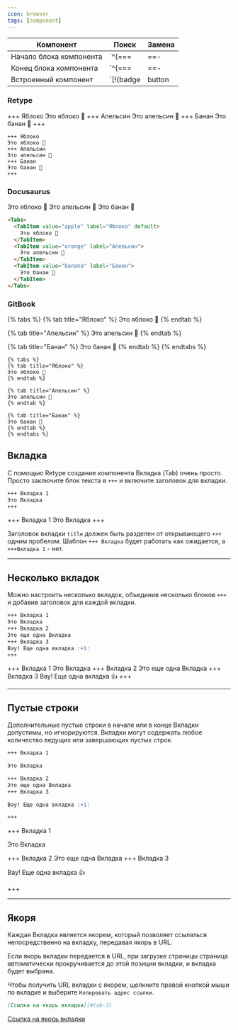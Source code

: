 ```yaml
---
icon: browser
tags: [component]
---
```

Компонент | Поиск | Замена
-- | -- | --
Начало блока компонента | `^(===|==-|\+\+\+|!!!|\|\|\|) (.*)\n` | `### $1\n\n`
Конец блока компонента | `^(===|==-|\+\+\+|!!!|\|\|\|)` | _пусто_
Встроенный компонент | `\[!(badge|button|file|embed|ref)\s` | `[`

### Retype

+++ Яблоко
Это яблоко 🍎
+++ Апельсин
Это апельсин 🍊
+++ Банан
Это банан 🍌
+++

``` Retype
+++ Яблоко
Это яблоко 🍎
+++ Апельсин
Это апельсин 🍊
+++ Банан
Это банан 🍌
+++
```

### Docusaurus

<Tabs>
  <TabItem value="apple" label="Яблоко" default>
    Это яблоко 🍎
  </TabItem>
  <TabItem value="orange" label="Апельсин">
    Это апельсин 🍊
  </TabItem>
  <TabItem value="banana" label="Банан">
    Это банан 🍌
  </TabItem>
</Tabs>

```html Docusaurus
<Tabs>
  <TabItem value="apple" label="Яблоко" default>
    Это яблоко 🍎
  </TabItem>
  <TabItem value="orange" label="Апельсин">
    Это апельсин 🍊
  </TabItem>
  <TabItem value="banana" label="Банан">
    Это банан 🍌
  </TabItem>
</Tabs>
```

### GitBook

{% tabs %}
{% tab title="Яблоко" %}
Это яблоко 🍎
{% endtab %}

{% tab title="Апельсин" %}
Это апельсин 🍊
{% endtab %}

{% tab title="Банан" %}
Это банан 🍌
{% endtab %}
{% endtabs %}

``` GitBook
{% tabs %}
{% tab title="Яблоко" %}
Это яблоко 🍎
{% endtab %}

{% tab title="Апельсин" %}
Это апельсин 🍊
{% endtab %}

{% tab title="Банан" %}
Это банан 🍌
{% endtab %}
{% endtabs %}
```

## Вкладка

С помощью Retype создание компонента Вкладка (Tab) очень просто. Просто заключите блок текста в `+++` и включите заголовок для вкладки.

```md
+++ Вкладка 1
Это Вкладка
+++
```

+++ Вкладка 1
Это Вкладка
+++

Заголовок вкладки `title` должен быть разделен от открывающего `+++` одним пробелом. Шаблон `+++ Вкладка` будет работать как ожидается, а `+++Вкладка 1` - нет.

---

## Несколько вкладок

Можно настроить несколько вкладок, объединив несколько блоков `+++` и добавив заголовок для каждой вкладки.

```md
+++ Вкладка 1
Это Вкладка
+++ Вкладка 2
Это еще одна Вкладка
+++ Вкладка 3
Вау! Еще одна вкладка :+1:
+++
```

+++ Вкладка 1
Это Вкладка
+++ Вкладка 2
Это еще одна Вкладка
+++ Вкладка 3
Вау! Еще одна вкладка :+1:
+++

---

## Пустые строки

Дополнительные пустые строки в начале или в конце Вкладки допустимы, но игнорируются. Вкладки могут содержать любое количество ведущих или завершающих пустых строк.

```md
+++ Вкладка 1

Это Вкладка

+++ Вкладка 2
Это еще одна Вкладка
+++ Вкладка 3

Вау! Еще одна вкладка :+1:

+++
```

+++ Вкладка 1

Это Вкладка

+++ Вкладка 2
Это еще одна Вкладка
+++ Вкладка 3

Вау! Еще одна вкладка :+1:

+++

---

## Якоря

Каждая Вкладка является якорем, который позволяет ссылаться непосредственно на вкладку, передавая якорь в URL.

Если якорь вкладки передается в URL, при загрузке страницы страница автоматически прокручивается до этой позиции вкладки, и вкладка будет выбрана.

Чтобы получить URL вкладки с якорем, щелкните правой кнопкой мыши по вкладке и выберите `Копировать адрес ссылки`.

```md
[Ссылка на якорь вкладки](#tab-3)
```

[Ссылка на якорь вкладки](#tab-3)